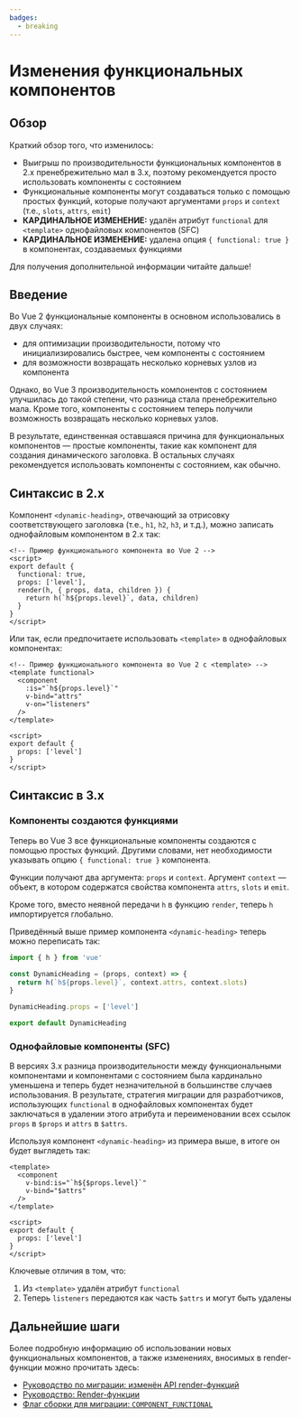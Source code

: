 ```yaml
---
badges:
  - breaking
---
```


# Изменения функциональных компонентов <MigrationBadges :badges="$frontmatter.badges" />

## Обзор

Краткий обзор того, что изменилось:

- Выигрыш по производительности функциональных компонентов в 2.x пренебрежительно мал в 3.x, поэтому рекомендуется просто использовать компоненты с состоянием
- Функциональные компоненты могут создаваться только с помощью простых функций, которые получают аргументами `props` и `context` (т.е., `slots`, `attrs`, `emit`)
- **КАРДИНАЛЬНОЕ ИЗМЕНЕНИЕ:** удалён атрибут `functional` для `<template>` однофайловых компонентов (SFC)
- **КАРДИНАЛЬНОЕ ИЗМЕНЕНИЕ:** удалена опция `{ functional: true }` в компонентах, создаваемых функциями

Для получения дополнительной информации читайте дальше!

## Введение

Во Vue 2 функциональные компоненты в основном использовались в двух случаях:

- для оптимизации производительности, потому что инициализировались быстрее, чем компоненты с состоянием
- для возможности возвращать несколько корневых узлов из компонента

Однако, во Vue 3 производительность компонентов с состоянием улучшилась до такой степени, что разница стала пренебрежительно мала. Кроме того, компоненты с состоянием теперь получили возможность возвращать несколько корневых узлов.

В результате, единственная оставшаяся причина для функциональных компонентов — простые компоненты, такие как компонент для создания динамического заголовка. В остальных случаях рекомендуется использовать компоненты с состоянием, как обычно.

## Синтаксис в 2.x

Компонент `<dynamic-heading>`, отвечающий за отрисовку соответствующего заголовка (т.е., `h1`, `h2`, `h3`, и т.д.), можно записать однофайловым компонентом в 2.x так:

```vue
<!-- Пример функционального компонента во Vue 2 -->
<script>
export default {
  functional: true,
  props: ['level'],
  render(h, { props, data, children }) {
    return h(`h${props.level}`, data, children)
  }
}
</script>
```

Или так, если предпочитаете использовать `<template>` в однофайловых компонентах:

```vue
<!-- Пример функционального компонента во Vue 2 с <template> -->
<template functional>
  <component
    :is="`h${props.level}`"
    v-bind="attrs"
    v-on="listeners"
  />
</template>

<script>
export default {
  props: ['level']
}
</script>
```

## Синтаксис в 3.x

### Компоненты создаются функциями

Теперь во Vue 3 все функциональные компоненты создаются с помощью простых функций. Другими словами, нет необходимости указывать опцию `{ functional: true }` компонента.

Функции получают два аргумента: `props` и `context`. Аргумент `context` — объект, в котором содержатся свойства компонента `attrs`, `slots` и `emit`.

Кроме того, вместо неявной передачи `h` в функцию `render`, теперь `h` импортируется глобально.

Приведённый выше пример компонента `<dynamic-heading>` теперь можно переписать так:

```js
import { h } from 'vue'

const DynamicHeading = (props, context) => {
  return h(`h${props.level}`, context.attrs, context.slots)
}

DynamicHeading.props = ['level']

export default DynamicHeading
```

### Однофайловые компоненты (SFC)

В версиях 3.x разница производительности между функциональными компонентами и компонентами с состоянием была кардинально уменьшена и теперь будет незначительной в большинстве случаев использования. В результате, стратегия миграции для разработчиков, использующих `functional` в однофайловых компонентах будет заключаться в удалении этого атрибута и переименовании всех ссылок `props` в `$props` и `attrs` в `$attrs`.

Используя компонент `<dynamic-heading>` из примера выше, в итоге он будет выглядеть так:

```vue{1,3,4}
<template>
  <component
    v-bind:is="`h${$props.level}`"
    v-bind="$attrs"
  />
</template>

<script>
export default {
  props: ['level']
}
</script>
```

Ключевые отличия в том, что:

1. Из `<template>` удалён атрибут `functional`
2. Теперь `listeners` передаются как часть `$attrs` и могут быть удалены

## Дальнейшие шаги

Более подробную информацию об использовании новых функциональных компонентов, а также изменениях, вносимых в render-функции можно прочитать здесь:

- [Руководство по миграции: изменён API render-функций](render-function-api.md)
- [Руководство: Render-функции](../render-function.md)
- [Флаг сборки для миграции: `COMPONENT_FUNCTIONAL`](migration-build.md#конфигурация-совместимости)
